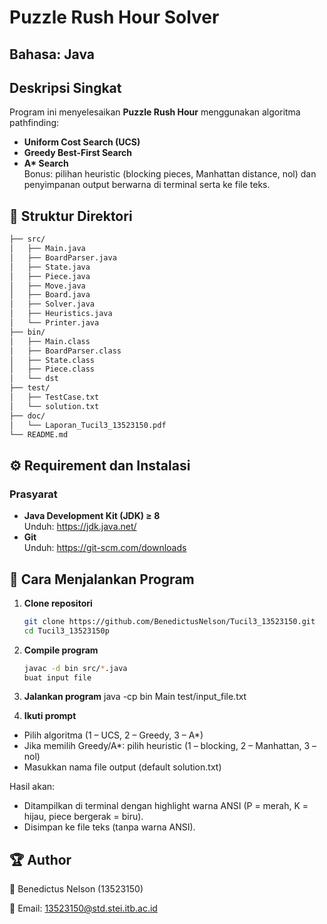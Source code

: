 # Puzzle Rush Hour Solver  
## Bahasa: Java

## Deskripsi Singkat
Program ini menyelesaikan **Puzzle Rush Hour** menggunakan algoritma pathfinding:
- **Uniform Cost Search (UCS)**
- **Greedy Best-First Search**
- **A\* Search**  
Bonus: pilihan heuristic (blocking pieces, Manhattan distance, nol) dan penyimpanan output berwarna di terminal serta ke file teks.

## 📁 Struktur Direktori
```bash
├── src/
│   ├── Main.java
│   ├── BoardParser.java
│   ├── State.java
│   ├── Piece.java
│   ├── Move.java
│   ├── Board.java
│   ├── Solver.java
│   ├── Heuristics.java
│   └── Printer.java
├── bin/
│   ├── Main.class
│   ├── BoardParser.class
│   ├── State.class
│   ├── Piece.class
│   └── dst
├── test/
│   ├── TestCase.txt      
│   └── solution.txt         
├── doc/
│   └── Laporan_Tucil3_13523150.pdf
└── README.md
```
## ⚙ Requirement dan Instalasi

### Prasyarat
- **Java Development Kit (JDK) ≥ 8**  
  Unduh: https://jdk.java.net/  
- **Git**  
  Unduh: https://git-scm.com/downloads  

## 🚀 Cara Menjalankan Program

1. **Clone repositori**  
   ```bash
   git clone https://github.com/BenedictusNelson/Tucil3_13523150.git
   cd Tucil3_13523150p
   
2. **Compile program**
   ```bash
   javac -d bin src/*.java
   buat input file

3. **Jalankan program**
   java -cp bin Main test/input_file.txt
   
4. **Ikuti prompt**
* Pilih algoritma (1 – UCS, 2 – Greedy, 3 – A*)
* Jika memilih Greedy/A*: pilih heuristic (1 – blocking, 2 – Manhattan, 3 – nol)
* Masukkan nama file output (default solution.txt)

Hasil akan:
* Ditampilkan di terminal dengan highlight warna ANSI (P = merah, K = hijau, piece bergerak = biru).
* Disimpan ke file teks (tanpa warna ANSI).

## 🏆 Author
👤 Benedictus Nelson (13523150)

📧 Email: 13523150@std.stei.itb.ac.id
